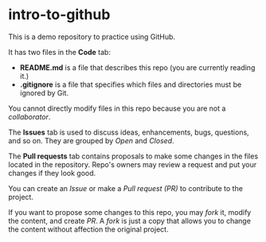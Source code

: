 # intro-to-github
This is a demo repository to practice using GitHub.

It has two files in the **Code** tab:
- **README.md** is a file that describes this repo (you are currently reading it.)
- **.gitignore** is a file that specifies which files and directories must be ignored by Git.

You cannot directly modify files in this repo because you are not a *collaborator*.

The **Issues** tab is used to discuss ideas, enhancements, bugs, questions, and so on. They are grouped by *Open* and *Closed*.

The **Pull requests** tab contains proposals to make some changes in the files located in the repository. Repo's owners may review a request and put your changes if they look good.

You can create an *Issue* or make a *Pull request (PR)* to contribute to the project.

If you want to propose some changes to this repo, you may *fork* it, modify the content, and create *PR*. A *fork* is just a copy that allows you to change the content without affection the original project.
